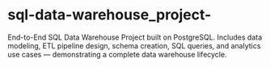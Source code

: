 # sql-data-warehouse_project-
End-to-End SQL Data Warehouse Project built on PostgreSQL. Includes data modeling, ETL pipeline design, schema creation, SQL queries, and analytics use cases — demonstrating a complete data warehouse lifecycle.

